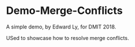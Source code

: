# Demo-Merge-Conflicts

A simple demo, by Edward Ly, for DMIT 2018. 

USed to showcase how to resolve merge conflicts.

